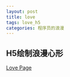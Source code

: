 ```yaml
---
layout: post 
title: love
tags: love_h5
categories: 程序员的浪漫
---
```


## H5绘制浪漫心形

[Love Page](../love/love.html)